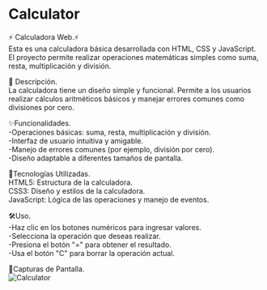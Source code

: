 ﻿# Calculator
⚡ Calculadora Web.⚡<br>
Esta es una calculadora básica desarrollada con HTML, CSS y JavaScript. El proyecto permite realizar operaciones matemáticas simples como suma, resta, multiplicación y división.<br>

🎯 Descripción.<br>
La calculadora tiene un diseño simple y funcional. Permite a los usuarios realizar cálculos aritméticos básicos y manejar errores comunes como divisiones por cero.

✨Funcionalidades.<br>
-Operaciones básicas: suma, resta, multiplicación y división.<br>
-Interfaz de usuario intuitiva y amigable.<br>
-Manejo de errores comunes (por ejemplo, división por cero).<br>
-Diseño adaptable a diferentes tamaños de pantalla.<br>

🚀Tecnologías Utilizadas.<br>
HTML5: Estructura de la calculadora.<br>
CSS3: Diseño y estilos de la calculadora.<br>
JavaScript: Lógica de las operaciones y manejo de eventos.<br>

🛠️Uso.<br>
-Haz clic en los botones numéricos para ingresar valores.<br>
-Selecciona la operación que deseas realizar.<br>
-Presiona el botón "=" para obtener el resultado.<br>
-Usa el botón "C" para borrar la operación actual.<br>

🎨Capturas de Pantalla.<br>
![Calculator](https://github.com/user-attachments/assets/341f7ed9-5e7d-4bb5-9f64-0a8e20fbcf19)


